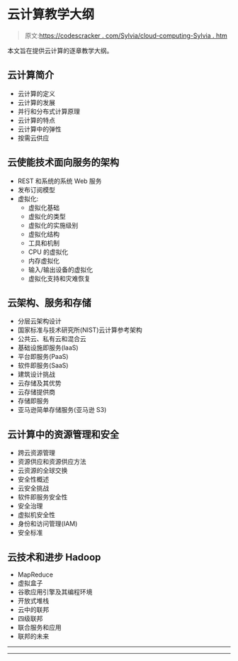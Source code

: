 # 云计算教学大纲

> 原文:[https://codescracker . com/Sylvia/cloud-computing-Sylvia . htm](https://codescracker.com/syllabus/cloud-computing-syllabus.htm)

本文旨在提供云计算的逐章教学大纲。

## 云计算简介

*   云计算的定义
*   云计算的发展
*   并行和分布式计算原理
*   云计算的特点
*   云计算中的弹性
*   按需云供应

## 云使能技术面向服务的架构

*   REST 和系统的系统 Web 服务
*   发布订阅模型
*   虚拟化:
    *   虚拟化基础
    *   虚拟化的类型
    *   虚拟化的实施级别
    *   虚拟化结构
    *   工具和机制
    *   CPU 的虚拟化
    *   内存虚拟化
    *   输入/输出设备的虚拟化
    *   虚拟化支持和灾难恢复

## 云架构、服务和存储

*   分层云架构设计
*   国家标准与技术研究所(NIST)云计算参考架构
*   公共云、私有云和混合云
*   基础设施即服务(laaS)
*   平台即服务(PaaS)
*   软件即服务(SaaS)
*   建筑设计挑战
*   云存储及其优势
*   云存储提供商
*   存储即服务
*   亚马逊简单存储服务(亚马逊 S3)

## 云计算中的资源管理和安全

*   跨云资源管理
*   资源供应和资源供应方法
*   云资源的全球交换
*   安全性概述
*   云安全挑战
*   软件即服务安全性
*   安全治理
*   虚拟机安全性
*   身份和访问管理(IAM)
*   安全标准

## 云技术和进步 Hadoop

*   MapReduce
*   虚拟盒子
*   谷歌应用引擎及其编程环境
*   开放式堆栈
*   云中的联邦
*   四级联邦
*   联合服务和应用
*   联邦的未来

* * *

* * *
